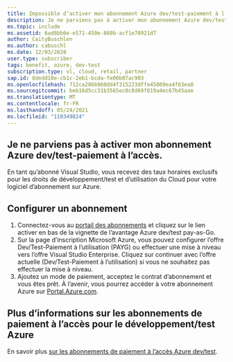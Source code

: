 ```yaml
---
title: Impossible d’activer mon abonnement Azure dev/test-paiement à l’accès
description: Je ne parviens pas à activer mon abonnement Azure dev/test-paiement à l’accès inclus dans mon abonnement Visual Studio ?
ms.topic: include
ms.assetid: 6ad8bb6e-e571-450e-860b-acf1e78921d7
author: CaityBuschlen
ms.author: cabuschl
ms.date: 12/03/2020
user.type: subscriber
tags: benefit, azure, dev-test
subscription.type: vl, cloud, retail, partner
sap.id: 8dedd10e-cb1c-2eb1-bcda-fe00b07ac903
ms.openlocfilehash: 712ca286b960dd4f315223dffe45809ea4f63ea0
ms.sourcegitcommit: beb16d5cc31b3565ec0c8d69f819a4ec67b45aae
ms.translationtype: MT
ms.contentlocale: fr-FR
ms.lasthandoff: 05/24/2021
ms.locfileid: "110349824"
---
```

## <a name="im-unable-to-activate-my-azure-dev--test-pay-as-you-go-subscription"></a>Je ne parviens pas à activer mon abonnement Azure dev/test-paiement à l’accès.

En tant qu’abonné Visual Studio, vous recevez des taux horaires exclusifs pour les droits de développement/test et d’utilisation du Cloud pour votre logiciel d’abonnement sur Azure. 

## <a name="set-up-a-subscription"></a>Configurer un abonnement

1. Connectez-vous au [portail des abonnements](https://my.visualstudio.com/benefits) et cliquez sur le lien activer en bas de la vignette de l’avantage Azure dev/test pay-as-Go.
1. Sur la page d’inscription Microsoft Azure, vous pouvez configurer l’offre Dev/Test-Paiement à l’utilisation (PAYG) ou effectuer une mise à niveau vers l’offre Visual Studio Enterprise. Cliquez sur continuer avec l’offre actuelle (Dev/Test-Paiement à l’utilisation) si vous ne souhaitez pas effectuer la mise à niveau. 
1. Ajoutez un mode de paiement, acceptez le contrat d’abonnement et vous êtes prêt. À l’avenir, vous pourrez accéder à votre abonnement Azure sur [Portal.Azure.com](https://portal.azure.com/). 

## <a name="more-information-about-azure-devtest-pay-as-you-go-subscriptions"></a>Plus d’informations sur les abonnements de paiement à l’accès pour le développement/test Azure
 
En savoir plus [sur les abonnements de paiement à l’accès Azure dev/test](https://docs.microsoft.com/visualstudio/subscriptions/vs-azure-payg).
